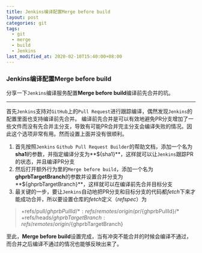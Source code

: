 ```yaml
---
title: Jenkins编译配置Merge before build
layout: post
categories: git
tags:
  - git
  - merge
  - build
  - Jenkins
last_modified_at: 2020-02-10T15:40:00+08:00
---
```

### Jenkins编译配置Merge before build
分享一下`Jenkins`编译服务配置**Merge before build**编译前先合并的坑。

---

首先`Jenkins`支持对`GitHub`上的`Pull Request`进行跟踪编译，偶然发现`Jenkins`的配置里面也支持编译前先合并。
编译前先合并是可以有效地避免PR分支增加了一些文件而没有先合并主分支，导致有可能PR合并完主分支会编译失败的情况。因此这个选项非常有用。然而设置上面并没有很顺利。

1. 首先按照`Jenkins` `Github Pull Request Builder`的帮助文档，添加一个名为**sha1**的参数，并指定编译分支为**${sha1}**，这样就可以让`Jenkins`跟踪PR的状态，并且编译PR分支
2. 然后打开额外行为里的`Merge before build`，添加一个名为**ghprbTargetBranch**的参数并设置合并分支为**${ghprbTargetBranch}**，这样就可以在编译前先合并目标分支
3. 最关键的一步，要让`Jenkins`自动地把PR分支和目标分支的代码都*fetch*下来才能成功合并，所以要设置仓库的*fetch*定义（*refspec*）为
> +refs/pull/${ghprbPullId}/*:refs/remotes/origin/pr/${ghprbPullId}/* +refs/heads/${ghprbTargetBranch}:refs/remotes/origin/${ghprbTargetBranch}

至此，**Merge before build**设置完成，当有冲突不能合并的时候会编译不通过，而合并之后编译不通过的情况也能够反映出来了。

